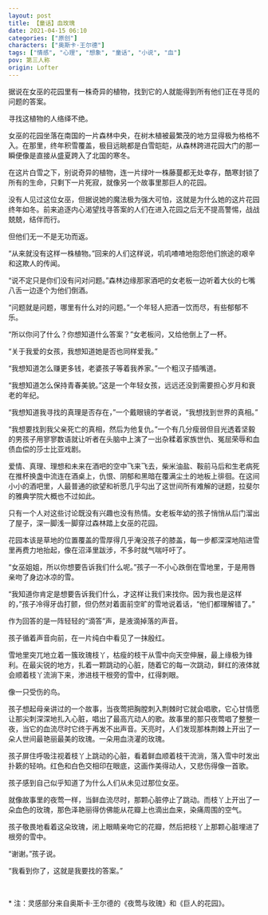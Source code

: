 ```yaml
---
layout: post
title: 【童话】血玫瑰
date: 2021-04-15 06:10
categories: ["原创"]
characters: ["奥斯卡·王尔德"]
tags: ["情感", "心理", "想象", "童话", "小说", "血"]
pov: 第三人称
origin: Lofter
---
```


据说在女巫的花园里有一株奇异的植物，找到它的人就能得到所有他们正在寻觅的问题的答案。

寻找这植物的人络绎不绝。

女巫的花园坐落在南国的一片森林中央，在树木植被最繁茂的地方显得极为格格不入。在那里，终年积雪覆盖，极目远眺都是白雪皑皑，从森林跨进花园大门的那一瞬便像是直接从盛夏跨入了北国的寒冬。

在这片白雪之下，别说奇异的植物，连一片绿叶一株藤蔓都无处幸存，酷寒封锁了所有的生命，只剩下一片死寂，就像另一个故事里那巨人的花园。

没有人见过这位女巫，但据说她的魔法极为强大可怕，这就是为什么她的这片花园终年如冬。前来追逐内心渴望找寻答案的人们在进入花园之后无不提高警惕，战战兢兢，结伴而行。

但他们无一不是无功而返。

“从来就没有这样一株植物。”回来的人们这样说，叽叽喳喳地抱怨他们旅途的艰辛和这欺人的传闻。

“说不定只是你们没有问对问题。”森林边缘那家酒吧的女老板一边听着大伙的七嘴八舌一边逐个为他们倒酒。

“问题就是问题，哪里有什么对的问题。”一个年轻人把酒一饮而尽，有些郁郁不乐。

“所以你问了什么？你想知道什么答案？”女老板问，又给他倒上了一杯。

“关于我爱的女孩，我想知道她是否也同样爱我。”

“我想知道怎么赚更多钱，老婆孩子等着我养家。”一个粗汉子插嘴道。

“我想知道怎么保持青春美貌。”这是一个年轻女孩，远远还没到需要担心岁月和衰老的年纪。

“我想知道我寻找的真理是否存在，”一个戴眼镜的学者说，“我想找到世界的真相。”

“我想要找到我父亲死亡的真相，然后为他复仇。”一个有几分瘦弱但目光透着坚毅的男孩子用寥寥数语就让听者在头脑中上演了一出杂糅着家族世仇、冤屈荣辱和血债血偿的莎士比亚戏剧。

爱情、真理、理想和未来在酒吧的空中飞来飞去，柴米油盐、鞍前马后和生老病死在推杯换盏中流连在酒桌上，仇恨、阴郁和黑暗在覆满尘土的地板上徘徊。在这间小小的酒吧里，人最普通的欲望和祈愿几乎勾出了这世间所有难解的谜题，拉斐尔的雅典学院大概也不过如此。

只有一个人对这些讨论既没有兴趣也没有热情。女老板年幼的孩子悄悄从后门溜出了屋子，深一脚浅一脚穿过森林踏上女巫的花园。

花园本该是草地的位置覆盖的雪厚得几乎淹没孩子的膝盖，每一步都深深地陷进雪里再费力地抬起，像在沼泽里跋涉，不多时就气喘吁吁了。

“女巫姐姐，所以你想要告诉我们什么呢。”孩子一不小心跌倒在雪地里，于是用唇亲吻了身边冰凉的雪。

“我知道你肯定是想要告诉我们什么，才这样让我们来找你。因为我也是这样的，”孩子冷得牙齿打颤，但仍然对着面前空旷的雪地说着话，“他们都理解错了。”

作为回答的是一阵轻轻的“滴答”声，是液滴掉落的声音。

孩子循着声音向前，在一片纯白中看见了一抹殷红。

雪地里突兀地立着一簇玫瑰枝丫，枯瘦的枝干从雪中向天空伸展，最上缘极为锋利。在最尖锐的地方，扎着一颗跳动的心脏，随着它的每一次跳动，鲜红的液体就会顺着枝丫流淌下来，渗进枝干根旁的雪中，红得刺眼。

像一只受伤的鸟。

孩子想起母亲讲过的一个故事，当夜莺把胸膛刺入荆棘时它就会唱歌，它心甘情愿让那尖刺深深地扎入心脏，唱出了最高亢动人的歌。故事里的那只夜莺唱了整整一夜，当它的血流尽时它终于再发不出声音。天亮时，人们发现那株荆棘上开出了一朵人世间最艳丽最美的玫瑰。一朵用血浇灌的玫瑰。

孩子屏住呼吸注视着枝丫上跳动的心脏，看着鲜血顺着枝干流淌，落入雪中时发出扑簌的轻响。红色和白色交相印在眼底，这画作美得动人，又悲伤得像一首歌。

孩子感到自己似乎知道了为什么人们从未见过那位女巫。

就像故事里的夜莺一样，当鲜血流尽时，那颗心脏停止了跳动。而枝丫上开出了一朵血色的玫瑰，那色泽艳丽得仿佛能从花瓣上也滴出血来，染痛周围的空气。

孩子敬畏地看着这朵玫瑰，闭上眼睛亲吻它的花瓣，然后把枝丫上那颗心脏埋进了根旁的雪中。

“谢谢。”孩子说。

“我看到你了，这就是我要找的答案。”

<br>

\* 注：灵感部分来自奥斯卡·王尔德的《夜莺与玫瑰》和《巨人的花园》。